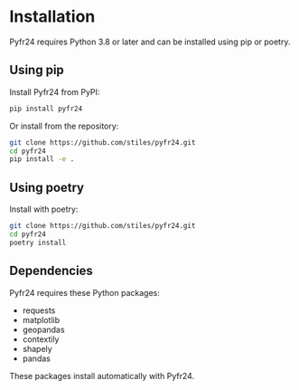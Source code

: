 # Installation

Pyfr24 requires Python 3.8 or later and can be installed using pip or poetry.

## Using pip

Install Pyfr24 from PyPI:

```bash
pip install pyfr24
```

Or install from the repository:

```bash
git clone https://github.com/stiles/pyfr24.git
cd pyfr24
pip install -e .
```

## Using poetry

Install with poetry:

```bash
git clone https://github.com/stiles/pyfr24.git
cd pyfr24
poetry install
```

## Dependencies

Pyfr24 requires these Python packages:

- requests
- matplotlib
- geopandas
- contextily
- shapely
- pandas

These packages install automatically with Pyfr24. 